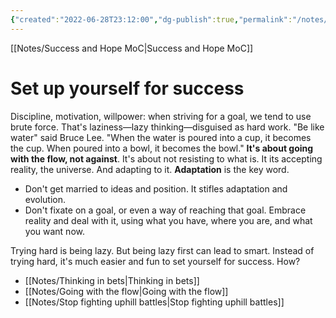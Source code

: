 ```yaml
---
{"created":"2022-06-28T23:12:00","dg-publish":true,"permalink":"/notes/set-up-yourself-for-success/","dgPassFrontmatter":true,"updated":"2025-01-19T22:30:16.089+01:00"}
---
```


[[Notes/Success and Hope MoC\|Success and Hope MoC]]

# Set up yourself for success
Discipline, motivation, willpower: when striving for a goal, we tend to use brute force. That's laziness—lazy thinking—disguised as hard work.
"Be like water" said Bruce Lee. "When the water is poured into a cup, it becomes the cup. When poured into a bowl, it becomes the bowl."
**It's about going with the flow, not against**.
It's about not resisting to what is. It its accepting reality, the universe. And adapting to it. **Adaptation** is the key word.
- Don't get married to ideas and position. It stifles adaptation and evolution.
- Don't fixate on a goal, or even a way of reaching that goal. Embrace reality and deal with it, using what you have, where you are, and what you want now.

Trying hard is being lazy. But being lazy first can lead to smart. 
Instead of trying hard, it's much easier and fun to set yourself for success. How?
- [[Notes/Thinking in bets\|Thinking in bets]]
- [[Notes/Going with the flow\|Going with the flow]]
- [[Notes/Stop fighting uphill battles\|Stop fighting uphill battles]]